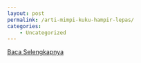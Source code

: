 ```yaml
---
layout: post
permalink: /arti-mimpi-kuku-hampir-lepas/
categories:
    - Uncategorized
---
```


[Baca Selengkapnya](/06)